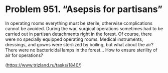 # Problem 951. “Asepsis for partisans”

In operating rooms everything must be sterile, otherwise complications cannot be avoided. During the war, surgical operations sometimes had to be carried out in partisan detachments right in the forest. Of course, there were no specially equipped operating rooms. Medical instruments, dressings, and gowns were sterilized by boiling, but what about the air? There were no bactericidal lamps in the forest... How to ensure sterility of air for operations?

(https://www.trizland.ru/tasks/1840/)